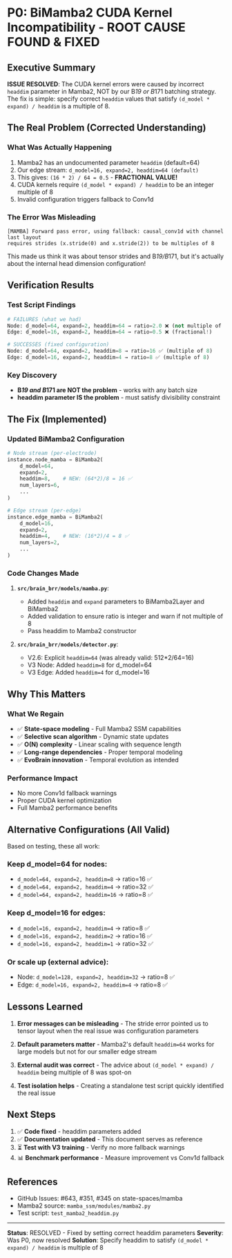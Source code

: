 # P0: BiMamba2 CUDA Kernel Incompatibility - ROOT CAUSE FOUND & FIXED

## Executive Summary
**ISSUE RESOLVED**: The CUDA kernel errors were caused by incorrect `headdim` parameter in Mamba2, NOT by our B*19 or B*171 batching strategy. The fix is simple: specify correct `headdim` values that satisfy `(d_model * expand) / headdim` is a multiple of 8.

## The Real Problem (Corrected Understanding)

### What Was Actually Happening
1. Mamba2 has an undocumented parameter `headdim` (default=64)
2. Our edge stream: `d_model=16, expand=2, headdim=64 (default)`
3. This gives: `(16 * 2) / 64 = 0.5` - **FRACTIONAL VALUE!**
4. CUDA kernels require `(d_model * expand) / headdim` to be an integer multiple of 8
5. Invalid configuration triggers fallback to Conv1d

### The Error Was Misleading
```
[MAMBA] Forward pass error, using fallback: causal_conv1d with channel last layout
requires strides (x.stride(0) and x.stride(2)) to be multiples of 8
```

This made us think it was about tensor strides and B*19/B*171, but it's actually about the internal head dimension configuration!

## Verification Results

### Test Script Findings
```python
# FAILURES (what we had)
Node: d_model=64, expand=2, headdim=64 → ratio=2.0 ❌ (not multiple of 8)
Edge: d_model=16, expand=2, headdim=64 → ratio=0.5 ❌ (fractional!)

# SUCCESSES (fixed configuration)
Node: d_model=64, expand=2, headdim=8 → ratio=16 ✅ (multiple of 8)
Edge: d_model=16, expand=2, headdim=4 → ratio=8 ✅ (multiple of 8)
```

### Key Discovery
- **B*19 and B*171 are NOT the problem** - works with any batch size
- **headdim parameter IS the problem** - must satisfy divisibility constraint

## The Fix (Implemented)

### Updated BiMamba2 Configuration

```python
# Node stream (per-electrode)
instance.node_mamba = BiMamba2(
    d_model=64,
    expand=2,
    headdim=8,    # NEW: (64*2)/8 = 16 ✅
    num_layers=6,
    ...
)

# Edge stream (per-edge)
instance.edge_mamba = BiMamba2(
    d_model=16,
    expand=2,
    headdim=4,    # NEW: (16*2)/4 = 8 ✅
    num_layers=2,
    ...
)
```

### Code Changes Made

1. **`src/brain_brr/models/mamba.py`**:
   - Added `headdim` and `expand` parameters to BiMamba2Layer and BiMamba2
   - Added validation to ensure ratio is integer and warn if not multiple of 8
   - Pass headdim to Mamba2 constructor

2. **`src/brain_brr/models/detector.py`**:
   - V2.6: Explicit `headdim=64` (was already valid: 512*2/64=16)
   - V3 Node: Added `headdim=8` for d_model=64
   - V3 Edge: Added `headdim=4` for d_model=16

## Why This Matters

### What We Regain
- ✅ **State-space modeling** - Full Mamba2 SSM capabilities
- ✅ **Selective scan algorithm** - Dynamic state updates
- ✅ **O(N) complexity** - Linear scaling with sequence length
- ✅ **Long-range dependencies** - Proper temporal modeling
- ✅ **EvoBrain innovation** - Temporal evolution as intended

### Performance Impact
- No more Conv1d fallback warnings
- Proper CUDA kernel optimization
- Full Mamba2 performance benefits

## Alternative Configurations (All Valid)

Based on testing, these all work:

### Keep d_model=64 for nodes:
- `d_model=64, expand=2, headdim=8` → ratio=16 ✅
- `d_model=64, expand=2, headdim=4` → ratio=32 ✅
- `d_model=64, expand=2, headdim=16` → ratio=8 ✅

### Keep d_model=16 for edges:
- `d_model=16, expand=2, headdim=4` → ratio=8 ✅
- `d_model=16, expand=2, headdim=2` → ratio=16 ✅
- `d_model=16, expand=2, headdim=1` → ratio=32 ✅

### Or scale up (external advice):
- Node: `d_model=128, expand=2, headdim=32` → ratio=8 ✅
- Edge: `d_model=16, expand=2, headdim=4` → ratio=8 ✅

## Lessons Learned

1. **Error messages can be misleading** - The stride error pointed us to tensor layout when the real issue was configuration parameters

2. **Default parameters matter** - Mamba2's default `headdim=64` works for large models but not for our smaller edge stream

3. **External audit was correct** - The advice about `(d_model * expand) / headdim` being multiple of 8 was spot-on

4. **Test isolation helps** - Creating a standalone test script quickly identified the real issue

## Next Steps

1. ✅ **Code fixed** - headdim parameters added
2. ✅ **Documentation updated** - This document serves as reference
3. ⏳ **Test with V3 training** - Verify no more fallback warnings
4. 📊 **Benchmark performance** - Measure improvement vs Conv1d fallback

## References

- GitHub Issues: #643, #351, #345 on state-spaces/mamba
- Mamba2 source: `mamba_ssm/modules/mamba2.py`
- Test script: `test_mamba2_headdim.py`

---

**Status**: RESOLVED - Fixed by setting correct headdim parameters
**Severity**: Was P0, now resolved
**Solution**: Specify headdim to satisfy `(d_model * expand) / headdim` is multiple of 8